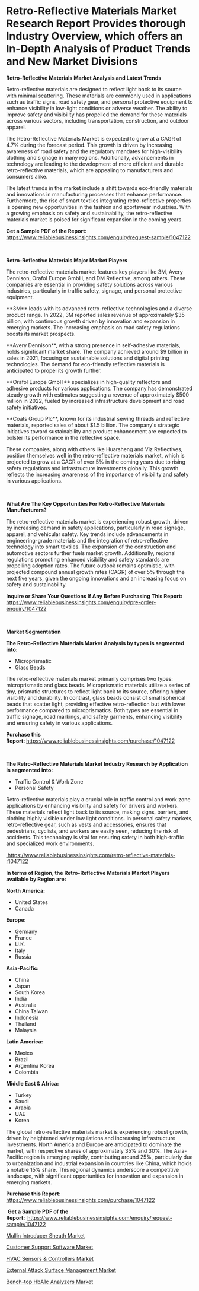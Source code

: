 <p><h1>Retro-Reflective Materials Market Research Report Provides thorough Industry Overview, which offers an In-Depth Analysis of Product Trends and New Market Divisions</h1></p><p><strong>Retro-Reflective Materials Market Analysis and Latest Trends</strong></p>
<p><p>Retro-reflective materials are designed to reflect light back to its source with minimal scattering. These materials are commonly used in applications such as traffic signs, road safety gear, and personal protective equipment to enhance visibility in low-light conditions or adverse weather. The ability to improve safety and visibility has propelled the demand for these materials across various sectors, including transportation, construction, and outdoor apparel.</p><p>The Retro-Reflective Materials Market is expected to grow at a CAGR of 4.7% during the forecast period. This growth is driven by increasing awareness of road safety and the regulatory mandates for high-visibility clothing and signage in many regions. Additionally, advancements in technology are leading to the development of more efficient and durable retro-reflective materials, which are appealing to manufacturers and consumers alike.</p><p>The latest trends in the market include a shift towards eco-friendly materials and innovations in manufacturing processes that enhance performance. Furthermore, the rise of smart textiles integrating retro-reflective properties is opening new opportunities in the fashion and sportswear industries. With a growing emphasis on safety and sustainability, the retro-reflective materials market is poised for significant expansion in the coming years.</p></p>
<p><strong>Get a Sample PDF of the Report:&nbsp;</strong> <a href="https://www.reliablebusinessinsights.com/enquiry/request-sample/1047122?utm_campaign=84&utm_medium=2&utm_source=Github&utm_content=ia&utm_term=06122024&utm_id=retro-reflective-materials">https://www.reliablebusinessinsights.com/enquiry/request-sample/1047122</a></p>
<p>&nbsp;</p>
<p><strong>Retro-Reflective Materials Major Market Players</strong></p>
<p><p>The retro-reflective materials market features key players like 3M, Avery Dennison, Orafol Europe GmbH, and DM Reflective, among others. These companies are essential in providing safety solutions across various industries, particularly in traffic safety, signage, and personal protective equipment.</p><p>**3M** leads with its advanced retro-reflective technologies and a diverse product range. In 2022, 3M reported sales revenue of approximately $35 billion, with continuous growth driven by innovation and expansion in emerging markets. The increasing emphasis on road safety regulations boosts its market prospects.</p><p>**Avery Dennison**, with a strong presence in self-adhesive materials, holds significant market share. The company achieved around $9 billion in sales in 2021, focusing on sustainable solutions and digital printing technologies. The demand for eco-friendly reflective materials is anticipated to propel its growth further.</p><p>**Orafol Europe GmbH** specializes in high-quality reflectors and adhesive products for various applications. The company has demonstrated steady growth with estimates suggesting a revenue of approximately $500 million in 2022, fueled by increased infrastructure development and road safety initiatives.</p><p>**Coats Group Plc**, known for its industrial sewing threads and reflective materials, reported sales of about $1.5 billion. The company's strategic initiatives toward sustainability and product enhancement are expected to bolster its performance in the reflective space.</p><p>These companies, along with others like Huarsheng and Viz Reflectives, position themselves well in the retro-reflective materials market, which is projected to grow at a CAGR of over 5% in the coming years due to rising safety regulations and infrastructure investments globally. This growth reflects the increasing awareness of the importance of visibility and safety in various applications.</p></p>
<p>&nbsp;</p>
<p><strong>What Are The Key Opportunities For Retro-Reflective Materials Manufacturers?</strong></p>
<p><p>The retro-reflective materials market is experiencing robust growth, driven by increasing demand in safety applications, particularly in road signage, apparel, and vehicular safety. Key trends include advancements in engineering-grade materials and the integration of retro-reflective technology into smart textiles. The expansion of the construction and automotive sectors further fuels market growth. Additionally, regional regulations promoting enhanced visibility and safety standards are propelling adoption rates. The future outlook remains optimistic, with projected compound annual growth rates (CAGR) of over 5% through the next five years, given the ongoing innovations and an increasing focus on safety and sustainability.</p></p>
<p><strong>Inquire or Share Your Questions If Any Before Purchasing This Report:</strong> <a href="https://www.reliablebusinessinsights.com/enquiry/pre-order-enquiry/1047122?utm_campaign=84&utm_medium=2&utm_source=Github&utm_content=ia&utm_term=06122024&utm_id=retro-reflective-materials">https://www.reliablebusinessinsights.com/enquiry/pre-order-enquiry/1047122</a></p>
<p>&nbsp;</p>
<p><strong>Market Segmentation</strong></p>
<p><strong>The Retro-Reflective Materials Market Analysis by types is segmented into:</strong></p>
<p><ul><li>Microprismatic</li><li>Glass Beads</li></ul></p>
<p><p>The retro-reflective materials market primarily comprises two types: microprismatic and glass beads. Microprismatic materials utilize a series of tiny, prismatic structures to reflect light back to its source, offering higher visibility and durability. In contrast, glass beads consist of small spherical beads that scatter light, providing effective retro-reflection but with lower performance compared to microprismatics. Both types are essential in traffic signage, road markings, and safety garments, enhancing visibility and ensuring safety in various applications.</p></p>
<p><strong>Purchase this Report:&nbsp;</strong><a href="https://www.reliablebusinessinsights.com/purchase/1047122?utm_campaign=84&utm_medium=2&utm_source=Github&utm_content=ia&utm_term=06122024&utm_id=retro-reflective-materials">https://www.reliablebusinessinsights.com/purchase/1047122</a></p>
<p>&nbsp;</p>
<p><strong>The Retro-Reflective Materials Market Industry Research by Application is segmented into:</strong></p>
<p><ul><li>Traffic Control & Work Zone</li><li>Personal Safety</li></ul></p>
<p><p>Retro-reflective materials play a crucial role in traffic control and work zone applications by enhancing visibility and safety for drivers and workers. These materials reflect light back to its source, making signs, barriers, and clothing highly visible under low light conditions. In personal safety markets, retro-reflective gear, such as vests and accessories, ensures that pedestrians, cyclists, and workers are easily seen, reducing the risk of accidents. This technology is vital for ensuring safety in both high-traffic and specialized work environments.</p></p>
<p><a href="https://www.reliablebusinessinsights.com/retro-reflective-materials-r1047122?utm_campaign=84&utm_medium=2&utm_source=Github&utm_content=ia&utm_term=06122024&utm_id=retro-reflective-materials">&nbsp;https://www.reliablebusinessinsights.com/retro-reflective-materials-r1047122</a></p>
<p><strong>In terms of Region, the Retro-Reflective Materials Market Players available by Region are:</strong></p>
<p>
    <p> <strong> North America: </strong>
        <ul>
            <li>United States</li>
            <li>Canada</li>
        </ul>
        </p> 
    <p> <strong> Europe: </strong>
        <ul>
            <li>Germany</li>
            <li>France</li>
            <li>U.K.</li>
            <li>Italy</li>
            <li>Russia</li>
        </ul>
        </p> 
    <p> <strong> Asia-Pacific: </strong>
        <ul>
            <li>China</li>
            <li>Japan</li>
            <li>South Korea</li>
            <li>India</li>
            <li>Australia</li>
            <li>China Taiwan</li>
            <li>Indonesia</li>
            <li>Thailand</li>
            <li>Malaysia</li>
        </ul>
        </p> 
    <p> <strong> Latin America: </strong>
        <ul>
            <li>Mexico</li>
            <li>Brazil</li>
            <li>Argentina Korea</li>
            <li>Colombia</li>
        </ul>
        </p> 
    <p> <strong> Middle East & Africa: </strong>
        <ul>
            <li>Turkey</li>
            <li>Saudi</li>
            <li>Arabia</li>
            <li>UAE</li>
            <li>Korea</li>
        </ul>
    </p>
    </p>
<p><p>The global retro-reflective materials market is experiencing robust growth, driven by heightened safety regulations and increasing infrastructure investments. North America and Europe are anticipated to dominate the market, with respective shares of approximately 35% and 30%. The Asia-Pacific region is emerging rapidly, contributing around 25%, particularly due to urbanization and industrial expansion in countries like China, which holds a notable 15% share. This regional dynamics underscore a competitive landscape, with significant opportunities for innovation and expansion in emerging markets.</p></p>
<p><strong>Purchase this Report: </strong><a href="https://www.reliablebusinessinsights.com/purchase/1047122?utm_campaign=84&utm_medium=2&utm_source=Github&utm_content=ia&utm_term=06122024&utm_id=retro-reflective-materials">https://www.reliablebusinessinsights.com/purchase/1047122</a></p>
<p>&nbsp;<strong>Get a Sample PDF of the Report:&nbsp;&nbsp;</strong><a href="https://www.reliablebusinessinsights.com/enquiry/request-sample/1047122?utm_campaign=84&utm_medium=2&utm_source=Github&utm_content=ia&utm_term=06122024&utm_id=retro-reflective-materials">https://www.reliablebusinessinsights.com/enquiry/request-sample/1047122</a></p>
<p><strong></strong></p>
<p><p><a href="https://issuu.com/reportprime-2/docs/mullin-introducer-sheath-market-size-2030.pptx?utm_campaign=84&utm_medium=2&utm_source=Github&utm_content=ia&utm_term=06122024&utm_id=retro-reflective-materials">Mullin Introducer Sheath Market</a></p><p><a href="https://www.linkedin.com/pulse/acomprehensive-analysis-customer-support-software-market-8gfhe?utm_campaign=84&utm_medium=2&utm_source=Github&utm_content=ia&utm_term=06122024&utm_id=retro-reflective-materials">Customer Support Software Market</a></p><p><a href="https://github.com/jontyhinseyxe/Market-Research-Report-List-1/blob/main/hvac-sensors-controllers-market.md?utm_campaign=84&utm_medium=2&utm_source=Github&utm_content=ia&utm_term=06122024&utm_id=retro-reflective-materials">HVAC Sensors & Controllers Market</a></p><p><a href="https://issuu.com/reportprime-2/docs/external-attack-surface-management-market-size-203?utm_campaign=84&utm_medium=2&utm_source=Github&utm_content=ia&utm_term=06122024&utm_id=retro-reflective-materials">External Attack Surface Management Market</a></p><p><a href="https://github.com/AngelaWalsh696/Market-Research-Report-List-1/blob/main/bench-top-hba1c-analyzers-market.md?utm_campaign=84&utm_medium=2&utm_source=Github&utm_content=ia&utm_term=06122024&utm_id=retro-reflective-materials">Bench-top HbA1c Analyzers Market</a></p></p>